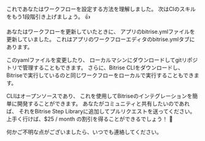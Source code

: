 これであなたはワークフローを設定する方法を理解しました。
次はCIのスキルをもう1段階引き上げましょう。 👍

あなたはワークフローを更新していたときに、
アプリのbitrise.ymlファイルを更新していました。 
これはアプリのワークフローエディタのbitrise.ymlタブにあります。

このyamlファイルを変更したり、
ローカルマシンにダウンロードしてgitリポジトリで管理することもできます。 
さらに、Bitrise CLIをダウンロードし、
Bitriseで実行しているのと同じワークフローをローカルで実行することもできます。

CLIはオープンソースであり、
これを使用してBitriseのインテグレーションを簡単に開発することができます。 
あなたがコミュニティと共有したいのであれば、
それをBitrise Step Libraryに追加してプルリクエストを送ってください。
上手く行けば、$25 / month の割引を得ることができるでしょう！ 👾

何かご不明な点がございましたら、いつでも連絡してください。
